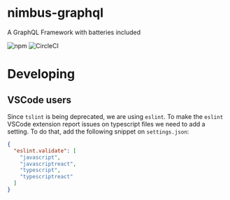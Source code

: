 # nimbus-graphql
A GraphQL Framework with batteries included

![npm](https://img.shields.io/npm/v/nimbus-graphql)
![CircleCI](https://img.shields.io/circleci/build/github/utilitywarehouse/nimbus-graphql)

# Developing

## VSCode users

Since `tslint` is being deprecated, we are using `eslint`. To make the `eslint` VSCode extension report issues on typescript files we need to add a setting.
To do that, add the following snippet on `settings.json`:
```json
{
  "eslint.validate": [
    "javascript",
    "javascriptreact",
    "typescript",
    "typescriptreact"
  ]
}
```
